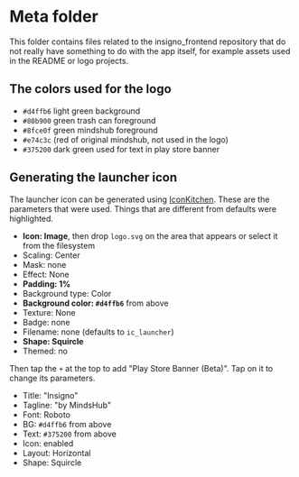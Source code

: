 # Meta folder

This folder contains files related to the insigno_frontend repository that do not really have something to do with the app itself, for example assets used in the README or logo projects.

## The colors used for the logo

- `#d4ffb6` light green background
- `#80b900` green trash can foreground
- `#8fce0f` green mindshub foreground
- `#e74c3c` (red of original mindshub, not used in the logo)
- `#375200` dark green used for text in play store banner

## Generating the launcher icon

The launcher icon can be generated using [IconKitchen](https://icon.kitchen). These are the parameters that were used. Things that are different from defaults were highlighted.
- **Icon: Image**, then drop `logo.svg` on the area that appears or select it from the filesystem
- Scaling: Center
- Mask: none
- Effect: None
- **Padding: 1%**
- Background type: Color
- **Background color: `#d4ffb6`** from above
- Texture: None
- Badge: none
- Filename: none (defaults to `ic_launcher`)
- **Shape: Squircle**
- Themed: no

Then tap the `+` at the top to add "Play Store Banner (Beta)". Tap on it to change its parameters.
- Title: "Insigno"
- Tagline: "by MindsHub"
- Font: Roboto
- BG: `#d4ffb6` from above
- Text: `#375200` from above
- Icon: enabled
- Layout: Horizontal
- Shape: Squircle
